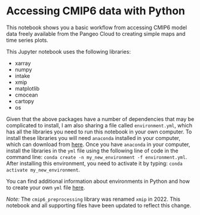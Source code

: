 # Accessing CMIP6 data with Python

This notebook shows you a basic workflow from accessing CMIP6 model data freely available from the Pangeo Cloud to creating simple maps and time series plots.

This Jupyter notebook uses the following libraries:
- xarray  
- numpy  
- intake  
- xmip  
- matplotlib
- cmocean
- cartopy
- os

Given that the above packages have a number of dependencies that may be complicated to install, I am also sharing a file called `environment.yml`, which has all the libraries you need to run this notebook in your own computer. To install these libraries you will need `anaconda` installed in your computer, which can download from [here](https://www.anaconda.com/products/distribution). Once you have `anaconda` in your computer, install the libraries in the `yml` file using the following line of code in the command line: `conda create -n my_new_environment -f environment.yml`. After installing this environment, you need to activate it by typing: `conda activate my_new_environment`.

You can find additional information about environments in Python and how to create your own `yml` file [here](https://conda.io/projects/conda/en/latest/user-guide/tasks/manage-environments.html#creating-an-environment-from-an-environment-yml-file).

*Note:*
The `cmip6_preprocessing` library was renamed `xmip` in 2022. This notebook and all supporting files have been updated to reflect this change.
